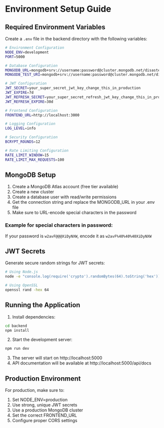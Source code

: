 # Environment Setup Guide

## Required Environment Variables

Create a `.env` file in the backend directory with the following variables:

```bash
# Environment Configuration
NODE_ENV=development
PORT=5000

# Database Configuration
MONGODB_URL=mongodb+srv://username:password@cluster.mongodb.net/disaster_management
MONGODB_TEST_URI=mongodb+srv://username:password@cluster.mongodb.net/disaster_management_test

# JWT Configuration
JWT_SECRET=your_super_secret_jwt_key_change_this_in_production
JWT_EXPIRE=7d
JWT_REFRESH_SECRET=your_super_secret_refresh_jwt_key_change_this_in_production
JWT_REFRESH_EXPIRE=30d

# Frontend Configuration
FRONTEND_URL=http://localhost:3000

# Logging Configuration
LOG_LEVEL=info

# Security Configuration
BCRYPT_ROUNDS=12

# Rate Limiting Configuration
RATE_LIMIT_WINDOW=15
RATE_LIMIT_MAX_REQUESTS=100
```

## MongoDB Setup

1. Create a MongoDB Atlas account (free tier available)
2. Create a new cluster
3. Create a database user with read/write permissions
4. Get the connection string and replace the MONGODB_URL in your .env file
5. Make sure to URL-encode special characters in the password

### Example for special characters in password:
If your password is `w2avF@@@XiDyNXW`, encode it as `w2avF%40%40%40XiDyNXW`

## JWT Secrets

Generate secure random strings for JWT secrets:

```bash
# Using Node.js
node -e "console.log(require('crypto').randomBytes(64).toString('hex'))"

# Using OpenSSL
openssl rand -hex 64
```

## Running the Application

1. Install dependencies:
```bash
cd backend
npm install
```

2. Start the development server:
```bash
npm run dev
```

3. The server will start on http://localhost:5000
4. API documentation will be available at http://localhost:5000/api/docs

## Production Environment

For production, make sure to:
1. Set NODE_ENV=production
2. Use strong, unique JWT secrets
3. Use a production MongoDB cluster
4. Set the correct FRONTEND_URL
5. Configure proper CORS settings







